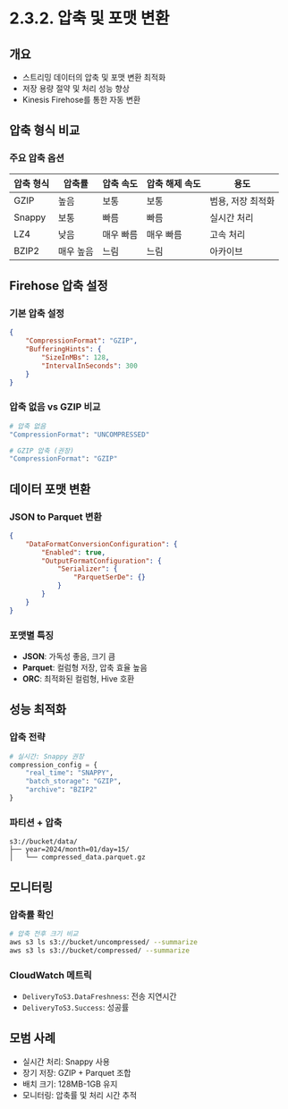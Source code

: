 # 2.3.2. 압축 및 포맷 변환

## 개요
* 스트리밍 데이터의 압축 및 포맷 변환 최적화
* 저장 용량 절약 및 처리 성능 향상
* Kinesis Firehose를 통한 자동 변환

## 압축 형식 비교

### 주요 압축 옵션
| 압축 형식 | 압축률    | 압축 속도 | 압축 해제 속도 | 용도              |
| --------- | --------- | --------- | -------------- | ----------------- |
| GZIP      | 높음      | 보통      | 보통           | 범용, 저장 최적화 |
| Snappy    | 보통      | 빠름      | 빠름           | 실시간 처리       |
| LZ4       | 낮음      | 매우 빠름 | 매우 빠름      | 고속 처리         |
| BZIP2     | 매우 높음 | 느림      | 느림           | 아카이브          |

## Firehose 압축 설정

### 기본 압축 설정
```json
{
    "CompressionFormat": "GZIP",
    "BufferingHints": {
        "SizeInMBs": 128,
        "IntervalInSeconds": 300
    }
}
```

### 압축 없음 vs GZIP 비교
```bash
# 압축 없음
"CompressionFormat": "UNCOMPRESSED"

# GZIP 압축 (권장)
"CompressionFormat": "GZIP"
```

## 데이터 포맷 변환

### JSON to Parquet 변환
```json
{
    "DataFormatConversionConfiguration": {
        "Enabled": true,
        "OutputFormatConfiguration": {
            "Serializer": {
                "ParquetSerDe": {}
            }
        }
    }
}
```

### 포맷별 특징
* **JSON**: 가독성 좋음, 크기 큼
* **Parquet**: 컬럼형 저장, 압축 효율 높음
* **ORC**: 최적화된 컬럼형, Hive 호환

## 성능 최적화

### 압축 전략
```python
# 실시간: Snappy 권장
compression_config = {
    "real_time": "SNAPPY",
    "batch_storage": "GZIP", 
    "archive": "BZIP2"
}
```

### 파티션 + 압축
```
s3://bucket/data/
├── year=2024/month=01/day=15/
│   └── compressed_data.parquet.gz
```

## 모니터링

### 압축률 확인
```bash
# 압축 전후 크기 비교
aws s3 ls s3://bucket/uncompressed/ --summarize
aws s3 ls s3://bucket/compressed/ --summarize
```

### CloudWatch 메트릭
* `DeliveryToS3.DataFreshness`: 전송 지연시간
* `DeliveryToS3.Success`: 성공률

## 모범 사례
* 실시간 처리: Snappy 사용
* 장기 저장: GZIP + Parquet 조합
* 배치 크기: 128MB-1GB 유지
* 모니터링: 압축률 및 처리 시간 추적
